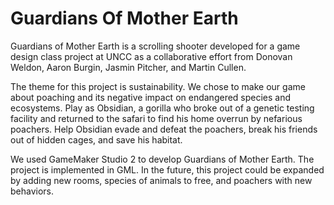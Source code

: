 # Guardians Of Mother Earth

Guardians of Mother Earth is a scrolling shooter developed for a game design class project at UNCC as a collaborative effort from Donovan Weldon, Aaron Burgin, Jasmin Pitcher, and Martin Cullen. 

The theme for this project is sustainability. We chose to make our game about poaching and its negative impact on endangered species and ecosystems. Play as Obsidian, a gorilla who broke out of a genetic testing facility and returned to the safari to find his home overrun by nefarious poachers. Help Obsidian evade and defeat the poachers, break his friends out of hidden cages, and save his habitat. 

We used GameMaker Studio 2 to develop Guardians of Mother Earth. The project is implemented in GML. In the future, this project could be expanded by adding new rooms, species of animals to free, and poachers with new behaviors. 
